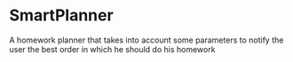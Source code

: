 # SmartPlanner
A homework planner that takes into account some parameters to notify the user the best order in which he should do his homework
